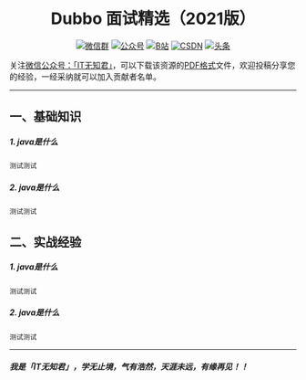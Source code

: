 <h1 align="center">Dubbo 面试精选（2021版）</h1>
<p align="center">
<p align="center">
  <a href="https://img-blog.csdnimg.cn/20201222174505289.jpg" target="_blank"><img src="https://img.shields.io/badge/weChat-微信群-blue.svg" alt="微信群"></a>
  <a href="https://img-blog.csdnimg.cn/20201222174505289.jpg" target="_blank"><img src="https://img.shields.io/badge/%E5%85%AC%E4%BC%97%E5%8F%B7-IT无知君-green.svg" alt="公众号"></a>
  <a href="https://space.bilibili.com/616743906"><img src="https://img.shields.io/badge/bilibili-哔哩哔哩-critical" alt="B站"></a>
  <a href="https://jiming.blog.csdn.net" target="_blank"><img src="https://img.shields.io/badge/csdn-CSDN-important.svg" alt="CSDN"></a>
  <a href="https://www.toutiao.com/c/user/token/MS4wLjABAAAAXazl8Yq1wrLrYs4PwJiudL4bbm-9ClLU4P-RuUZHKQ0/" target="_blank"><img src="https://img.shields.io/badge/toutiao-%E5%A4%B4%E6%9D%A1-red.svg" alt="头条"></a>
</p>

关注[微信公众号：「IT无知君」](https://img-blog.csdnimg.cn/20201222174505289.jpg)，可以下载该资源的[PDF格式]()文件，欢迎投稿分享您的经验，一经采纳就可以加入贡献者名单。

---
## 一、基础知识

##### 1. java是什么
    测试测试
##### 2. java是什么
    测试测试

## 二、实战经验
##### 1. java是什么
    测试测试
##### 2. java是什么
    测试测试

---
 ##### 我是「IT无知君」，学无止境，气有浩然，天涯未远，有缘再见！！
